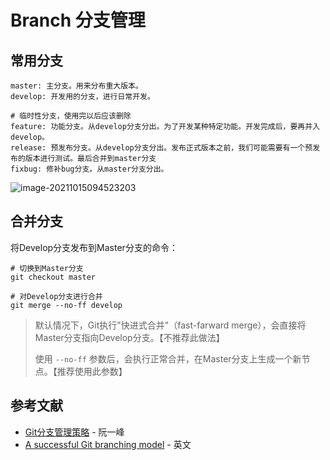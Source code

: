 # Branch 分支管理


## 常用分支

```markdown{1-2}
master: 主分支。用来分布重大版本。
develop: 开发用的分支，进行日常开发。

# 临时性分支，使用完以后应该删除
feature: 功能分支。从develop分支分出。为了开发某种特定功能。开发完成后，要再并入develop。
release: 预发布分支。从develop分支分出。发布正式版本之前，我们可能需要有一个预发布的版本进行测试。最后合并到master分支
fixbug: 修补bug分支。从master分支分出。
```

![image-20211015094523203](//tiancixiong.coding.net/p/atips-cdn/d/atips-cdn/git/raw/images/images/software/git-model@2x.png)





## 合并分支

将Develop分支发布到Master分支的命令：

```shell{5}
# 切换到Master分支
git checkout master

# 对Develop分支进行合并
git merge --no-ff develop
```

> 默认情况下，Git执行"快进式合并"（fast-farward merge），会直接将Master分支指向Develop分支。【不推荐此做法】
>
> 使用 `--no-ff` 参数后，会执行正常合并，在Master分支上生成一个新节点。【推荐使用此参数】



## 参考文献

- [Git分支管理策略](https://www.ruanyifeng.com/blog/2012/07/git.html) - 阮一峰
- [A successful Git branching model](https://nvie.com/posts/a-successful-git-branching-model/) - 英文

